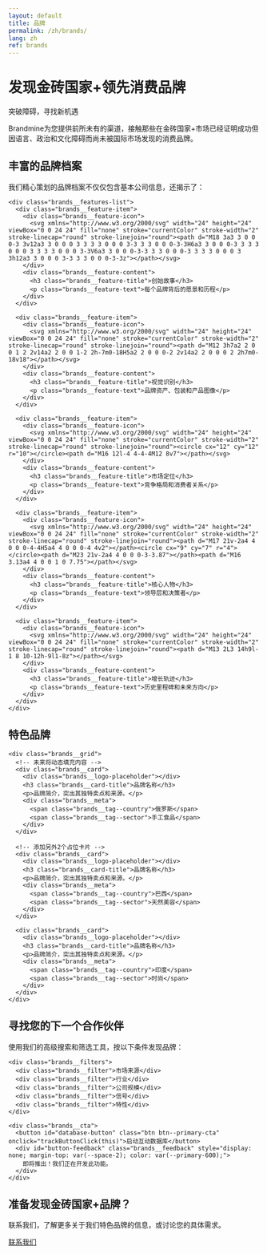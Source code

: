 ```yaml
---
layout: default
title: 品牌
permalink: /zh/brands/
lang: zh
ref: brands
---
```


<!-- Hero Panel -->
<div class="panel panel--hero">
  <div class="panel__content">
    <h1 class="panel__heading-primary brands__title">发现金砖国家+领先消费品牌</h1>
    <p class="panel__subtitle">突破障碍，寻找新机遇</p>
  </div>
</div>

<!-- Introduction Panel -->
<div class="panel panel--light">
  <div class="panel__content">
    <p class="panel__lead-text">Brandmine为您提供前所未有的渠道，接触那些在金砖国家+市场已经证明成功但因语言、政治和文化障碍而尚未被国际市场发现的消费品牌。</p>
  </div>
</div>

<!-- Brand Profiles Panel -->
<div class="panel panel--primary-soft">
  <div class="panel__content">
    <h2 class="panel__heading-secondary">丰富的品牌档案</h2>
    <p class="panel__lead-text">我们精心策划的品牌档案不仅仅包含基本公司信息，还揭示了：</p>
    
    <div class="brands__features-list">
      <div class="brands__feature-item">
        <div class="brands__feature-icon">
          <svg xmlns="http://www.w3.org/2000/svg" width="24" height="24" viewBox="0 0 24 24" fill="none" stroke="currentColor" stroke-width="2" stroke-linecap="round" stroke-linejoin="round"><path d="M18 3a3 3 0 0 0-3 3v12a3 3 0 0 0 3 3 3 3 0 0 0 3-3 3 3 0 0 0-3-3H6a3 3 0 0 0-3 3 3 3 0 0 0 3 3 3 3 0 0 0 3-3V6a3 3 0 0 0-3-3 3 3 0 0 0-3 3 3 3 0 0 0 3 3h12a3 3 0 0 0 3-3 3 3 0 0 0-3-3z"></path></svg>
        </div>
        <div class="brands__feature-content">
          <h3 class="brands__feature-title">创始故事</h3>
          <p class="brands__feature-text">每个品牌背后的愿景和历程</p>
        </div>
      </div>
      
      <div class="brands__feature-item">
        <div class="brands__feature-icon">
          <svg xmlns="http://www.w3.org/2000/svg" width="24" height="24" viewBox="0 0 24 24" fill="none" stroke="currentColor" stroke-width="2" stroke-linecap="round" stroke-linejoin="round"><path d="M12 3h7a2 2 0 0 1 2 2v14a2 2 0 0 1-2 2h-7m0-18H5a2 2 0 0 0-2 2v14a2 2 0 0 0 2 2h7m0-18v18"></path></svg>
        </div>
        <div class="brands__feature-content">
          <h3 class="brands__feature-title">视觉识别</h3>
          <p class="brands__feature-text">品牌资产、包装和产品图像</p>
        </div>
      </div>
      
      <div class="brands__feature-item">
        <div class="brands__feature-icon">
          <svg xmlns="http://www.w3.org/2000/svg" width="24" height="24" viewBox="0 0 24 24" fill="none" stroke="currentColor" stroke-width="2" stroke-linecap="round" stroke-linejoin="round"><circle cx="12" cy="12" r="10"></circle><path d="M16 12l-4 4-4-4M12 8v7"></path></svg>
        </div>
        <div class="brands__feature-content">
          <h3 class="brands__feature-title">市场定位</h3>
          <p class="brands__feature-text">竞争格局和消费者关系</p>
        </div>
      </div>
      
      <div class="brands__feature-item">
        <div class="brands__feature-icon">
          <svg xmlns="http://www.w3.org/2000/svg" width="24" height="24" viewBox="0 0 24 24" fill="none" stroke="currentColor" stroke-width="2" stroke-linecap="round" stroke-linejoin="round"><path d="M17 21v-2a4 4 0 0 0-4-4H5a4 4 0 0 0-4 4v2"></path><circle cx="9" cy="7" r="4"></circle><path d="M23 21v-2a4 4 0 0 0-3-3.87"></path><path d="M16 3.13a4 4 0 0 1 0 7.75"></path></svg>
        </div>
        <div class="brands__feature-content">
          <h3 class="brands__feature-title">核心人物</h3>
          <p class="brands__feature-text">领导层和决策者</p>
        </div>
      </div>
      
      <div class="brands__feature-item">
        <div class="brands__feature-icon">
          <svg xmlns="http://www.w3.org/2000/svg" width="24" height="24" viewBox="0 0 24 24" fill="none" stroke="currentColor" stroke-width="2" stroke-linecap="round" stroke-linejoin="round"><path d="M13 2L3 14h9l-1 8 10-12h-9l1-8z"></path></svg>
        </div>
        <div class="brands__feature-content">
          <h3 class="brands__feature-title">增长轨迹</h3>
          <p class="brands__feature-text">历史里程碑和未来方向</p>
        </div>
      </div>
    </div>
  </div>
</div>

<!-- Featured Brands Panel -->
<div class="panel panel--light">
  <div class="panel__content">
    <h2 class="panel__heading-secondary">特色品牌</h2>
    
    <div class="brands__grid">
      <!-- 未来将动态填充内容 -->
      <div class="brands__card">
        <div class="brands__logo-placeholder"></div>
        <h3 class="brands__card-title">品牌名称</h3>
        <p>品牌简介，突出其独特卖点和来源。</p>
        <div class="brands__meta">
          <span class="brands__tag--country">俄罗斯</span>
          <span class="brands__tag--sector">手工食品</span>
        </div>
      </div>
      
      <!-- 添加另外2个占位卡片 -->
      <div class="brands__card">
        <div class="brands__logo-placeholder"></div>
        <h3 class="brands__card-title">品牌名称</h3>
        <p>品牌简介，突出其独特卖点和来源。</p>
        <div class="brands__meta">
          <span class="brands__tag--country">巴西</span>
          <span class="brands__tag--sector">天然美容</span>
        </div>
      </div>
      
      <div class="brands__card">
        <div class="brands__logo-placeholder"></div>
        <h3 class="brands__card-title">品牌名称</h3>
        <p>品牌简介，突出其独特卖点和来源。</p>
        <div class="brands__meta">
          <span class="brands__tag--country">印度</span>
          <span class="brands__tag--sector">时尚</span>
        </div>
      </div>
    </div>
  </div>
</div>

<!-- Find Your Partner Panel -->
<div class="panel panel--accent-soft">
  <div class="panel__content">
    <h2 class="panel__heading-secondary">寻找您的下一个合作伙伴</h2>
    <p class="panel__lead-text">使用我们的高级搜索和筛选工具，按以下条件发现品牌：</p>
    
    <div class="brands__filters">
      <div class="brands__filter">市场来源</div>
      <div class="brands__filter">行业</div>
      <div class="brands__filter">公司规模</div>
      <div class="brands__filter">信号</div>
      <div class="brands__filter">特性</div>
    </div>
    
    <div class="brands__cta">
      <button id="database-button" class="btn btn--primary-cta" onclick="trackButtonClick(this)">启动互动数据库</button>
      <div id="button-feedback" class="brands__feedback" style="display: none; margin-top: var(--space-2); color: var(--primary-600);">
        即将推出！我们正在开发此功能。
      </div>
    </div>
  </div>
</div>

<!-- Contact CTA Panel -->
<div class="panel panel--cta">
  <div class="panel__content panel--centered">
    <h2 class="panel__heading-secondary">准备发现金砖国家+品牌？</h2>
    <p class="panel__lead-text">联系我们，了解更多关于我们特色品牌的信息，或讨论您的具体需求。</p>
    <div class="cta-buttons">
      <a href="{{ site.baseurl }}/{{ page.lang }}/about/#contact" class="btn btn--secondary-cta">联系我们</a>
    </div>
  </div>
</div>

<script>
  function trackButtonClick(button) {
    console.log('Database button clicked - Chinese version');
    
    // Show feedback message
    const feedback = document.getElementById('button-feedback');
    feedback.style.display = 'block';
    
    // Hide the message after 10 seconds
    setTimeout(() => {
      feedback.style.display = 'none';
    }, 10000);
  }
</script>